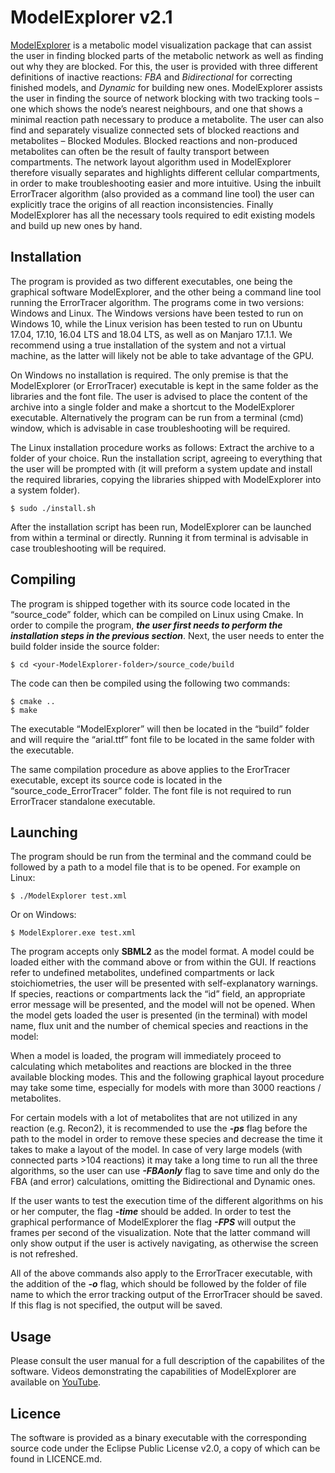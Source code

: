 # ModelExplorer v2.1

[ModelExplorer](https://theangryfox.github.io/ModelExplorer/ "Project web site") is a metabolic model visualization package that can assist the user in finding blocked parts of the metabolic network as well as finding out why they are blocked. For this, the user is provided with three different definitions of inactive reactions: *FBA* and *Bidirectional* for correcting finished models, and *Dynamic* for building new ones. ModelExplorer assists the user in finding the source of network blocking with two tracking tools – one which shows the node’s nearest neighbours, and one that shows a minimal reaction path necessary to produce a metabolite. The user can also find and separately visualize connected sets of blocked reactions and metabolites – Blocked Modules. Blocked reactions and non-produced metabolites can often be the result of faulty transport between compartments. The network layout algorithm used in ModelExplorer therefore visually separates and highlights different cellular compartments, in order to make troubleshooting easier and more intuitive. Using the inbuilt ErrorTracer algorithm (also provided as a command line tool) the user can explicitly trace the origins of all reaction inconsistencies. Finally ModelExplorer has all the necessary tools required to edit existing models and build up new ones by hand.

## Installation

The program is provided as two different executables, one being the graphical software ModelExplorer, and the other being a command line tool running the ErrorTracer algorithm. The programs come in two versions: Windows and Linux. The Windows versions have been tested to run on Windows 10, while the Linux verision has been tested to run on Ubuntu 17.04, 17.10, 16.04 LTS and 18.04 LTS, as well as on Manjaro 17.1.1. We recommend using a true installation of the system and not a virtual machine, as the latter will likely not be able to take advantage of the GPU. 

On Windows no installation is required. The only premise is that the ModelExplorer (or ErrorTracer) executable is kept in the same folder as the libraries and the font file. The user is advised to place the content of the archive into a single folder and make a shortcut to the ModelExplorer executable. Alternatively the program can be run from a terminal (cmd) window, which is advisable in case troubleshooting will be required. 

The Linux installation procedure works as follows:
Extract the archive to a folder of your choice. Run the installation script, agreeing to everything that the user will be prompted with (it will preform a system update and install the required libraries, copying the libraries shipped with ModelExplorer into a system folder). 

```
$ sudo ./install.sh
```

After the installation script has been run, ModelExplorer can be launched from within a terminal or directly. Running it from terminal is advisable in case troubleshooting will be required. 

## Compiling

The program is shipped together with its source code located in the “source_code” folder, which can be compiled on Linux using Cmake. In order to compile the program, ***the user first needs to perform the installation steps in the previous section***. Next, the user needs to enter the build folder inside the source folder: 

```
$ cd <your-ModelExplorer-folder>/source_code/build
```

The code can then be compiled using the following two commands:

```
$ cmake ..
$ make 
```

The executable “ModelExplorer” will then be located in the “build” folder and will require the “arial.ttf” font file to be located in the same folder with the executable. 

The same compilation procedure as above applies to the ErorTracer executable, except its source code is located in the “source_code_ErrorTracer” folder. The font file is not required to run ErrorTracer standalone executable. 

## Launching

The program should be run from the terminal and the command could be followed by a path to a model file that is to be opened. For example on Linux:

```
$ ./ModelExplorer test.xml
```

Or on Windows:

```
$ ModelExplorer.exe test.xml
```

The program accepts only **SBML2** as the model format. A model could be loaded either with the command above or from within the GUI. If reactions refer to undefined metabolites, undefined compartments or lack stoichiometries, the user will be presented with self-explanatory warnings. If species, reactions or compartments lack the “id” field, an appropriate error message will be presented, and the model will not be opened. When the model gets loaded the user is presented (in the terminal) with model name, flux unit and the number of chemical species and reactions in the model:

When a model is loaded, the program will immediately proceed to calculating which metabolites and reactions are blocked in the three available blocking modes. This and the following graphical layout procedure may take some time, especially for models with more than 3000 reactions / metabolites. 

For certain models with a lot of metabolites that are not utilized in any reaction (e.g. Recon2), it is recommended to use the ***-ps*** flag before the path to the model in order to remove these species and decrease the time it takes to make a layout of the model. In case of very large models (with connected parts >104 reactions) it may take a long time to run all the three algorithms, so the user can use 
***-FBAonly*** flag to save time and only do the FBA (and error) calculations, omitting the Bidirectional and Dynamic ones. 

If the user wants to test the execution time of the different algorithms on his or her computer, the flag
***-time*** should be added. In order to test the graphical performance of ModelExplorer the flag ***-FPS*** will output the frames per second of the visualization. Note that the latter command will only show output if the user is actively navigating, as otherwise the screen is not refreshed.

All of the above commands also apply to the ErrorTracer executable, with the addition of the ***-o*** flag, which should be followed by the folder of file name to which the error tracking output of the ErrorTracer should be saved. If this flag is not specified, the output will be saved.

## Usage

Please consult the user manual for a full description of the capabilites of the software. Videos demonstrating the capabilities of ModelExplorer are available on [YouTube](https://www.youtube.com/watch?v=xWNrZN6jeoA&list=PLYa7LEU4_U3daU7E6AZUrsLCGrruSUGJm&index=1). 

## Licence

The software is provided as a binary executable with the corresponding source code under the Eclipse Public License v2.0, a copy of which can be found in LICENCE.md.
